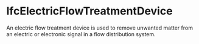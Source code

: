 IfcElectricFlowTreatmentDevice
==============================
An electric flow treatment device is used to remove unwanted matter from an
electric or electronic signal in a flow distribution system.  


